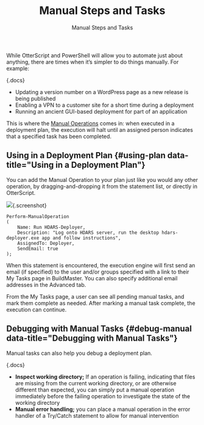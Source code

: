﻿---
title: Manual Steps and Tasks
subtitle: Manual Steps and Tasks
sequence: 400
keywords: buildmaster, manual
show-headings-in-nav: true
---
While OtterScript and PowerShell will allow you to automate just about anything, there are times when it’s simpler to do things manually. For example:

{.docs}
- Updating a version number on a WordPress page as a new release is being published
- Enabling a VPN to a customer site for a short time during a deployment
- Running an ancient GUI-based deployment for part of an application

This is where the [Manual Operations](/docs/buildmaster/reference/operations/buildmaster/manual-operation) comes in: when executed in a deployment plan, the execution will halt until an assigned person indicates that a specified task has been completed.

## Using in a Deployment Plan {#using-plan data-title="Using in a Deployment Plan"}

You can add the Manual Operation to your plan just like you would any other operation, by dragging-and-dropping it from the statement list, or directly in OtterScript.

<tab-block>
<tab name="Visual Mode">

![](/resources/documentation/buildmaster/6/manual-operation.png){.screenshot}

</tab>
<tab name="Text Mode (OtterScript)">

```
Perform-ManualOperation
(
    Name: Run HDARS-Deployer,
    Description: "Log onto HDARS server, run the desktop hdars-deployer.exe app and follow instructions",
    AssignedTo: Deployer,
    SendEmail: true
);
```

</tab>
</tab-block>

When this statement is encountered, the execution engine will first send an email (if specified) to the user and/or groups specified with a link to their My Tasks page in BuildMaster. You can also specify additional email addresses in the Advanced tab.

From the My Tasks page, a user can see all pending manual tasks, and mark them complete as needed.  After marking a manual task complete, the execution can continue.

## Debugging with Manual Tasks {#debug-manual data-title="Debugging with Manual Tasks"}

Manual tasks can also help you debug a deployment plan.

{.docs}
- **Inspect working directory;** If an operation is failing, indicating that files are missing from the current working directory, or are otherwise different than expected, you can simply put a manual operation immediately before the failing operation to investigate the state of the working directory
- **Manual error handling;** you can place a manual operation in the error handler of a Try/Catch statement to allow for manual intervention
